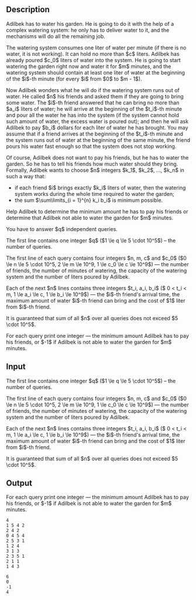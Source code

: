 ## Description

<div><p>Adilbek has to water his garden. He is going to do it with the help of a complex watering system: he only has to deliver water to it, and the mechanisms will do all the remaining job.</p><p>The watering system consumes one liter of water per minute (if there is no water, it is not working). It can hold no more than $c$ liters. Adilbek has already poured $c_0$ liters of water into the system. He is going to start watering the garden right now and water it for $m$ minutes, and the watering system should contain at least one liter of water at the beginning of the $i$-th minute (for every $i$ from $0$ to $m - 1$).</p><p>Now Adilbek wonders what he will do if the watering system runs out of water. He called $n$ his friends and asked them if they are going to bring some water. The $i$-th friend answered that he can bring no more than $a_i$ liters of water; he will arrive at the beginning of the $t_i$-th minute and pour all the water he has into the system (if the system cannot hold such amount of water, the excess water is poured out); and then he will ask Adilbek to pay $b_i$ dollars for each liter of water he has brought. You may assume that if a friend arrives at the beginning of the $t_i$-th minute and the system runs out of water at the beginning of the same minute, the friend pours his water fast enough so that the system does not stop working.</p><p>Of course, Adilbek does not want to pay his friends, but he has to water the garden. So he has to tell his friends how much water should they bring. Formally, Adilbek wants to choose $n$ integers $k_1$, $k_2$, ..., $k_n$ in such a way that:</p><ul> <li> if each friend $i$ brings exactly $k_i$ liters of water, then the watering system works during the whole time required to water the garden; </li><li> the sum $\sum\limits_{i = 1}^{n} k_i b_i$ is minimum possible. </li></ul><p>Help Adilbek to determine the minimum amount he has to pay his friends or determine that Adilbek not able to water the garden for $m$ minutes.</p><p>You have to answer $q$ independent queries.</p></div><div class="input-specification"><p>The first line contains one integer $q$ ($1 \le q \le 5 \cdot 10^5$) – the number of queries.</p><p>The first line of each query contains four integers $n, m, c$ and $c_0$ ($0 \le n \le 5 \cdot 10^5, 2 \le m \le 10^9, 1 \le c_0 \le c \le 10^9$)&nbsp;— the number of friends, the number of minutes of watering, the capacity of the watering system and the number of liters poured by Adilbek.</p><p>Each of the next $n$ lines contains three integers $t_i, a_i, b_i$ ($ 0 &lt; t_i &lt; m, 1 \le a_i \le c, 1 \le b_i \le 10^9$) — the $i$-th friend's arrival time, the maximum amount of water $i$-th friend can bring and the cost of $1$ liter from $i$-th friend.</p><p>It is guaranteed that sum of all $n$ over all queries does not exceed $5 \cdot 10^5$.</p></div><div class="output-specification"><p>For each query print one integer&nbsp;— the minimum amount Adilbek has to pay his friends, or $-1$ if Adilbek is not able to water the garden for $m$ minutes.</p></div>

## Input

<p>The first line contains one integer $q$ ($1 \le q \le 5 \cdot 10^5$) – the number of queries.</p><p>The first line of each query contains four integers $n, m, c$ and $c_0$ ($0 \le n \le 5 \cdot 10^5, 2 \le m \le 10^9, 1 \le c_0 \le c \le 10^9$)&nbsp;— the number of friends, the number of minutes of watering, the capacity of the watering system and the number of liters poured by Adilbek.</p><p>Each of the next $n$ lines contains three integers $t_i, a_i, b_i$ ($ 0 &lt; t_i &lt; m, 1 \le a_i \le c, 1 \le b_i \le 10^9$) — the $i$-th friend's arrival time, the maximum amount of water $i$-th friend can bring and the cost of $1$ liter from $i$-th friend.</p><p>It is guaranteed that sum of all $n$ over all queries does not exceed $5 \cdot 10^5$.</p>

## Output

<p>For each query print one integer&nbsp;— the minimum amount Adilbek has to pay his friends, or $-1$ if Adilbek is not able to water the garden for $m$ minutes.</p>





```input1
4
1 5 4 2
2 4 2
0 4 5 4
2 5 3 1
1 2 4
3 1 3
2 3 5 1
2 1 1
1 4 3
```




```output1
6
0
-1
4
```


